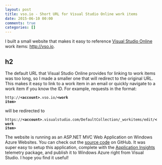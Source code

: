 ```yaml
---
layout: post
title: vso.io - Short URL for Visual Studio Online work items
date: 2015-06-10 00:00
comments: true
categories: []
---
```

<p>I built a small website that makes it easy to reference <a href="https://www.visualstudio.com/products/what-is-visual-studio-online-vs">Visual Studio Online</a> work items: <a href="http://vso.io">http://vso.io</a>.</p>

## h2 ##


<p>The default URL that Visual Studio Online provides for linking to work items was too long, so I made a smaller one that will redirect to the original URL. This makes it easy to link to a work item in an email or quickly navigate to a work item if you know the ID. For example, requests in the format:</p>

<code>http://<b>&lt;account&gt;</b>.vso.io/<b>&lt;work item&gt;</b></code>

<p>will be redirected to</p>

<code>https://<b>&lt;account&gt;</b>.visualstudio.com/DefaultCollection/_workitems/edit/<b>&lt;work item&gt;</b></code>

<p>The website is running as an ASP.NET MVC Web Application on Windows Azure Websites. You can check out the <a href="http://github.com/mbmccormick/vso.io">source code</a> on GitHub. It was super easy to setup this application, complete with the <a href="http://azure.microsoft.com/en-us/services/application-insights/">Application Insights</a> telemetry package, and publish it to Windows Azure right from Visual Studio. I hope you find it useful!</p
